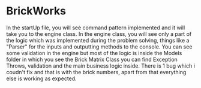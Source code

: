 # BrickWorks
In the startUp file, you will see command pattern implemented and it will take you to the engine class. In the engine class, you will see only a part of the logic which was implemented during the problem solving, things like a "Parser" for the inputs and outputting methods to the console. You can see some validation in the engine but most of the logic is inside the Models folder in which you see the Brick Matrix Class you can find Exception Throws, validation and the main business logic inside.
There is 1 bug which i coudn't fix and that is with the brick numbers, apart from that everything else is working as expected.
